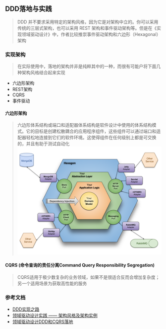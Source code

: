 ## DDD落地与实践
> DDD 并不要求采用特定的架构风格，因为它是对架构中立的。你可以采用传统的三层式架构，也可以采用 REST 架构和事件驱动架构等。但是在《实现领域驱动设计》中，作者比较推崇事件驱动架构和六边形（Hexagonal）架构
### 实现架构
> 在实际使用中，落地的架构并非是纯粹其中的一种，而很有可能户将下面几种架构风格结合起来实现
* 六边形架构
* REST架构
* CQRS
* 事件驱动
#### 六边形架构
> 六边形体系结构或端口和适配器体系结构是软件设计中使用的体系结构模式。它的目标是创建松散耦合的应用程序组件，这些组件可以通过端口和适配器轻松地连接到它们的软件环境。这使得组件在任何级别上都是可交换的，并且有助于测试自动化
![](https://github.com/jsjchai/study-notes/blob/master/2021/%E9%97%AE%E9%A2%98%E4%B8%8E%E6%80%9D%E8%80%83/picture/hexagonal_architecture.svg)
#### CQRS (命令查询的责任分离Command Query Responsibility Segregation)
> CQRS适用于极少数复杂的业务领域，如果不是很适合反而会增加复杂度；另一个适用场景为获取高性能的服务
### 参考文档
* [DDD实现之路](https://www.infoq.cn/article/zgudel6rhvipjmtlyimt)
* [领域驱动设计实践 —— 架构风格及架构实例](http://www.uml.org.cn/sjms/201805031.asp?artid=20692)
* [领域驱动设计DDD和CQRS落地](https://www.jianshu.com/p/Tozpp3)
